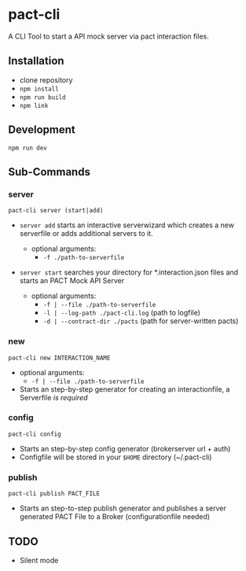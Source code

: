 # pact-cli

A CLI Tool to start a API mock server via pact interaction files.  

## Installation 
- clone repository
- `npm install`
- `npm run build`
- `npm link`

## Development
`npm run dev`

## Sub-Commands

### server
```pact-cli server (start|add)```

- `server add` starts an interactive serverwizard which creates a new serverfile or adds additional servers to it.
  - optional arguments: 
    - `-f ./path-to-serverfile`

- `server start` searches your directory for *.interaction.json files and starts an PACT Mock API Server
  - optional arguments: 
    - `-f | --file ./path-to-serverfile`
    - `-l | --log-path ./pact-cli.log` (path to logfile)
    - `-d | --contract-dir ./pacts` (path for server-written pacts)

### new
```pact-cli new INTERACTION_NAME ```
 - optional arguments: 
    - `-f | --file ./path-to-serverfile`
 - Starts an step-by-step generator for creating an interactionfile, a Serverfile *is required*

### config
```pact-cli config```
- Starts an step-by-step config generator (brokerserver url + auth)
- Configfile will be stored in your `$HOME` directory (~/.pact-cli)

### publish
```pact-cli publish PACT_FILE```
- Starts an step-to-step publish generator and publishes a server generated PACT File to a Broker (configurationfile needed)

## TODO
 - Silent mode
